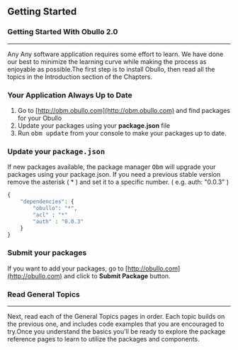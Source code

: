 ## Getting Started <a name="getting-started"></a>


### Getting Started With Obullo 2.0

-----

Any Any software application requires some effort to learn. We have done our best to minimize the learning curve while making the process as enjoyable as possible.The first step is to install Obullo, then read all the topics in the Introduction section of the Chapters.

### Your Application Always Up to Date

1. Go to [http://obm.obullo.com](http://obm.obullo.com) and find packages for your Obullo
2. Update your packages using your <b>package.json</b> file
3. Run <kbd>obm update</kbd> from your console to make your packages up to date.

### Update your <kbd>package.json</kbd>

If new packages available, the package manager <kbd>Obm</kbd> will upgrade your packages using your package.json. If you need a previous stable version remove the asterisk ( * ) and set it to a specific number. ( e.g. auth: "0.0.3" )

```php
{
    "dependencies": {
        "obullo": "*",
        "acl" : "*"
        "auth" : "0.0.3"
    }
}
```

### Submit your packages

If you want to add your packages, go to [http://obullo.com](http://obullo.com) and click to <b>Submit Package</b> button.


### Read General Topics

------

Next, read each of the General Topics pages in order. Each topic builds on the previous one, and includes code examples that you are encouraged to try.Once you understand the basics you'll be ready to explore the package reference pages to learn to utilize the packages and components.

